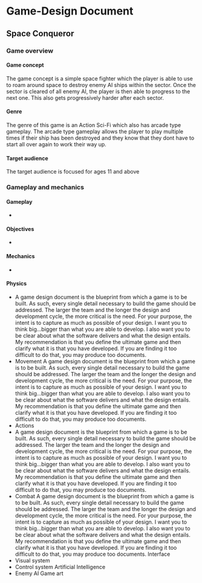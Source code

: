# Game-Design Document

## Space Conqueror 

### Game overview
#### Game concept
The game concept is a simple space fighter which the player is able to use to roam around space to destroy enemy AI ships within the sector. Once the sector is cleared of all enemy AI, the player is then able to progress to the next one. This also gets progressively harder after each sector.
#### Genre
The genre of this game is an Action Sci-Fi which also has arcade type gameplay. The arcade type gameplay allows the player to play multiple times if their ship has been destroyed and they know that they dont have to start all over again to work their way up.
#### Target audience
The target audience is focused for ages 11 and above


### Gameplay and mechanics
#### Gameplay 
-
#### Objectives
-
#### Mechanics
-
#### Physics
- A game design document is the blueprint from which a game is to be built.  As such, every single detail necessary to build the game should be addressed.  The larger the team and the longer the design and development cycle, the more critical is the need.  For your purpose, the intent is to capture as much as possible of your design.  I want you to think big…bigger than what you are able to develop.  I also want you to be clear about what the software delivers and what the design entails.  My recommendation is that you define the ultimate game and then clarify what it is that you have developed.  If you are finding it too difficult to do that, you may produce too documents.
-	Movement 
A game design document is the blueprint from which a game is to be built.  As such, every single detail necessary to build the game should be addressed.  The larger the team and the longer the design and development cycle, the more critical is the need.  For your purpose, the intent is to capture as much as possible of your design.  I want you to think big…bigger than what you are able to develop.  I also want you to be clear about what the software delivers and what the design entails.  My recommendation is that you define the ultimate game and then clarify what it is that you have developed.  If you are finding it too difficult to do that, you may produce too documents.
-	Actions
-	A game design document is the blueprint from which a game is to be built.  As such, every single detail necessary to build the game should be addressed.  The larger the team and the longer the design and development cycle, the more critical is the need.  For your purpose, the intent is to capture as much as possible of your design.  I want you to think big…bigger than what you are able to develop.  I also want you to be clear about what the software delivers and what the design entails.  My recommendation is that you define the ultimate game and then clarify what it is that you have developed.  If you are finding it too difficult to do that, you may produce too documents.
-	Combat
A game design document is the blueprint from which a game is to be built.  As such, every single detail necessary to build the game should be addressed.  The larger the team and the longer the design and development cycle, the more critical is the need.  For your purpose, the intent is to capture as much as possible of your design.  I want you to think big…bigger than what you are able to develop.  I also want you to be clear about what the software delivers and what the design entails.  My recommendation is that you define the ultimate game and then clarify what it is that you have developed.  If you are finding it too difficult to do that, you may produce too documents.
Interface
-	Visual system
-	Control system
Artificial Intelligence
-	Enemy AI
Game art
